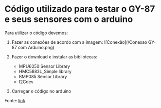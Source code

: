 # Código utilizado para testar o GY-87 e seus sensores com o arduino

Para utilizar o código devemos:

1. Fazer as conexões de acordo com a imagem:
  ![Conexão](/Conexao GY-87 com Arduino.png)

2. Fazer o download e instalar as bibliotecas:
    - MPU6050 Sensor Library
    - HMC5883L_Simple library
    - BMP085 Sensor Library
    - I2Cdev

3. Carregar o código no arduino

Fonte: [link](https://electropeak.com/learn/interfacing-gy-87-10dof-imu-mpu6050-hmc5883l-bmp085-module-with-arduino/)

